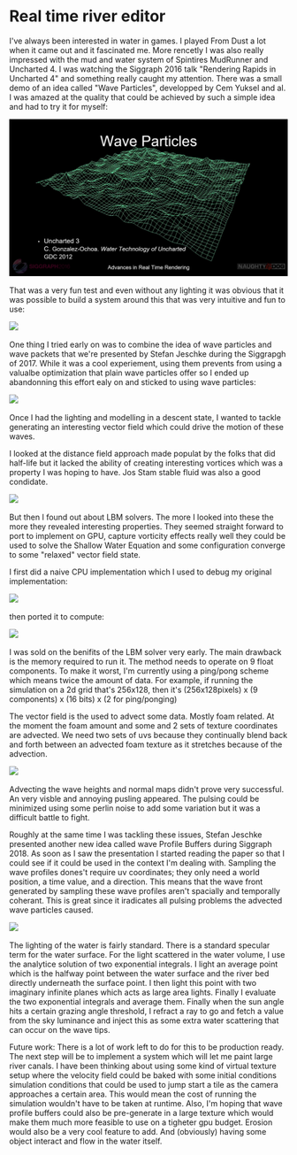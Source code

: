 # Real time river editor #

I've always been interested in water in games. I played From Dust a lot when it came out and it fascinated me. More rencetly I was also really impressed with the mud and water system of Spintires MudRunner and Uncharted 4. I was watching the Siggraph 2016 talk "Rendering Rapids in Uncharted 4" and something really caught my attention. There was a small demo of an idea called "Wave Particles", developped by Cem Yuksel and al. I was amazed at the quality that could be achieved by such a simple idea and had to try it for myself:

![](images/slide1.png)

That was a very fun test and even without any lighting it was obvious that it was possible to build a system around this that was very intuitive and fun to use:

[![](http://img.youtube.com/vi/MIGhIPTaTDI/0.jpg)](http://www.youtube.com/watch?v=MIGhIPTaTDI)

 One thing I tried early on was to combine the idea of wave particles and wave packets that we're presented by Stefan Jeschke during the Siggrapgh of 2017. While it was a cool experiement, using them prevents from using a valualbe optimization that plain wave particles offer so I ended up abandonning this effort ealy on and sticked to using wave particles:

[![](http://img.youtube.com/vi/I1l587DTKIE/0.jpg)](http://www.youtube.com/watch?v=I1l587DTKIE)

Once I had the lighting and modelling in a descent state, I wanted to tackle generating an interesting vector field which could drive the motion of these waves.

I looked at the distance field approach made populat by the folks that did half-life but it lacked the ability of creating interesting vortices which was a property I was hoping to have. Jos Stam stable fluid was also a good condidate.

[![](http://img.youtube.com/vi/V9bH3QCu90w/0.jpg)](http://www.youtube.com/watch?v=V9bH3QCu90w)

But then I found out about LBM solvers. The more I looked into these the more they revealed interesting properties. They seemed straight forward to port to implement on GPU, capture vorticity effects really well they could be used to solve the Shallow Water Equation and some configuration converge to some "relaxed" vector field state.

I first did a naive CPU implementation which I used to debug my original implementation:

[![](http://img.youtube.com/vi/4aXSyiukvOI/0.jpg)](http://www.youtube.com/watch?v=4aXSyiukvOI)

then ported it to compute:

[![](http://img.youtube.com/vi/seChiG6V94Q/0.jpg)](http://www.youtube.com/watch?v=seChiG6V94Q)

I was sold on the benifits of the LBM solver very early. The main drawback is the memory required to run it. The method needs to operate on 9 float components. To make it worst, I'm currently using a ping/pong scheme which means twice the amount of data. For example, if running the simulation on a 2d grid that's 256x128, then it's (256x128pixels) x (9 components) x (16 bits) x (2 for ping/ponging)

The vector field is the used to advect some data. Mostly foam related. At the moment the foam amount and some and 2 sets of texture coordinates are advected. We need two sets of uvs because they continually blend back and forth between an advected foam texture as it stretches because of the advection.

[![](http://img.youtube.com/vi/NqSOnmh2_do/0.jpg)](http://www.youtube.com/watch?v=NqSOnmh2_do)

Advecting the wave heights and normal maps didn't prove very successful. An very visble and annoying pusling appeared. The pulsing could be minimized using some perlin noise to add some variation but it was a difficult battle to fight.

Roughly at the same time I was tackling these issues, Stefan Jeschke presented another new idea called wave Profile Buffers during Siggraph 2018. As soon as I saw the presentation I started reading the paper so that I could see if it could be used in the context I'm dealing with. Sampling the wave profiles dones't require uv coordinates; they only need a world position, a time value, and a direction. This means that the wave front generated by sampling these wave profiles aren't spacially and temporally coherant. This is great since it iradicates all pulsing problems the advected wave particles caused.

[![](http://img.youtube.com/vi/iGu_1Yvkukg/0.jpg)](http://www.youtube.com/watch?v=iGu_1Yvkukg)

The lighting of the water is fairly standard. There is a standard specular term for the water surface. For the light scattered in the water volume, I use the analytice solution of two exponential integrals. I light an average point which is the halfway point between the water surface and the river bed directly underneath the surface point. I then light this point with two imaginary infinite planes which acts as large area lights. Finally I evaluate the two exponential integrals and average them. Finally when the sun angle hits a certain grazing angle threshold, I refract a ray to go and fetch a value from the sky luminance and inject this as some extra water scattering that can occur on the wave tips.

Future work:
There is a lot of work left to do for this to be production ready. The next step will be to implement a system which will let me paint large river canals. I have been thinking about using some kind of virtual texture setup where the velocity field could be baked with some initial conditions simulation conditions that could be used to jump start a tile as the camera approaches a certain area. This would mean the cost of running the simulation wouldn't have to be taken at runtime. Also, I'm hoping that wave profile buffers could also be pre-generate in a large texture which would make them much more feasible to use on a tigheter gpu budget. Erosion would also be a very cool feature to add. And (obviously) having some object interact and flow in the water itself. 

